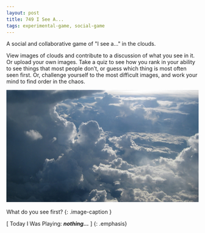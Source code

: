 ```yaml
---
layout: post
title: 749 I See A...
tags: experimental-game, social-game
---
```

A social and collaborative game of "I see a…" in the clouds.

View images of clouds and contribute to a discussion of what you see in it.  Or upload your own images.  Take a quiz to see how you rank in your ability to see things that most people don’t, or guess which thing is most often seen first.  Or, challenge yourself to the most difficult images, and work your mind to find order in the chaos.

![iseea_image](/img/games/749_I_See_A.jpg "I See A")

What do you see first?
{: .image-caption }

[ Today I Was Playing: ***nothing...*** ]
{: .emphasis}